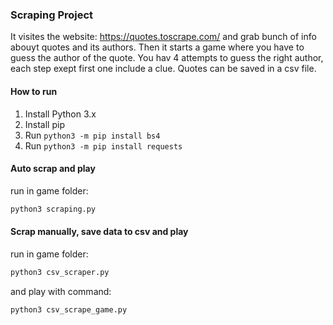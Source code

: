 ### Scraping Project

It visites the website: https://quotes.toscrape.com/ and grab bunch of info abouyt quotes and its authors. Then it starts a game where you have to guess the author of the quote. You hav 4 attempts to guess the right author, each step exept first one include a clue. Quotes can be saved in a csv file.

#### How to run

1. Install Python 3.x
2. Install pip
3. Run `python3 -m pip install bs4`
4. Run `python3 -m pip install requests`

#### Auto scrap and play

run in game folder:

```bash
python3 scraping.py
```

#### Scrap manually, save data to csv and play

run in game folder:

```bash
python3 csv_scraper.py
```

and play with command:

```bash
python3 csv_scrape_game.py
```
